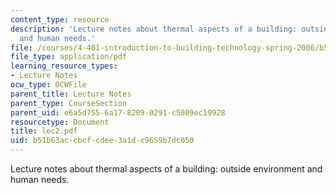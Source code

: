 ```yaml
---
content_type: resource
description: 'Lecture notes about thermal aspects of a building: outside environment
  and human needs.'
file: /courses/4-401-introduction-to-building-technology-spring-2006/b51b63accbcfcdee3a1dc9659b7dc050_lec2.pdf
file_type: application/pdf
learning_resource_types:
- Lecture Notes
ocw_type: OCWFile
parent_title: Lecture Notes
parent_type: CourseSection
parent_uid: e6a5d755-6a17-8209-0291-c5009ec19928
resourcetype: Document
title: lec2.pdf
uid: b51b63ac-cbcf-cdee-3a1d-c9659b7dc050
---
```

Lecture notes about thermal aspects of a building: outside environment and human needs.

